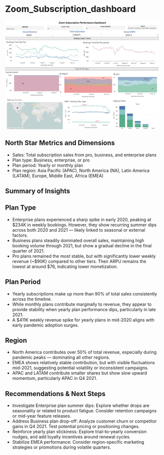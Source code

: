 # Zoom_Subscription_dashboard

![Dashboard Preview](https://raw.githubusercontent.com/SnehaNaraynan/Zoom_Subscription_dashboard/0668acf1604afc0f54b54186b83c2bad28865880/Zoom_dashboard.png)

## __North Star Metrics and Dimensions__
- Sales: Total subscription sales from pro, business, and enterprise plans
- Plan type: Business, enterprise, or pro
- Plan period: Yearly or monthly plan
- Plan region: Asia Pacific (APAC), North America (NA), Latin America (LATAM), Europe, Middle East, Africa (EMEA)

## __Summary of Insights__

## __Plan Type__
- Enterprise plans experienced a sharp spike in early 2020, peaking at $234K in weekly bookings. However, they show recurring summer dips across both 2020 and 2021 — likely linked to seasonal or external factors.
- Business plans steadily dominated overall sales, maintaining high booking volume through 2021, but show a gradual decline in the final quarter of 2021.
- Pro plans remained the most stable, but with significantly lower weekly revenue (~$90K) compared to other tiers. Their ARPU remains the lowest at around $76, indicating lower monetization.

## __Plan Period__
- Yearly subscriptions make up more than 90% of total sales consistently across the timeline.
- While monthly plans contribute marginally to revenue, they appear to provide stability when yearly plan performance dips, particularly in late 2021.
- A $411K weekly revenue spike for yearly plans in mid-2020 aligns with early pandemic adoption surges.

## __Region__
- North America contributes over 50% of total revenue, especially during pandemic peaks — dominating all other regions.
- EMEA shows relatively stable contribution, but with visible fluctuations mid-2021, suggesting potential volatility or inconsistent campaigns.
- APAC and LATAM contribute smaller shares but show slow upward momentum, particularly APAC in Q4 2021.

## __Recommendations & Next Steps__
- Investigate Enterprise plan summer dips: Explore whether drops are seasonality or related to product fatigue. Consider retention campaigns or mid-year feature releases.
- Address Business plan drop-off: Analyze customer churn or competitor gains in Q4 2021. Test potential pricing or positioning changes.
- Reinforce yearly plan stickiness: Explore trial-to-yearly conversion nudges, and add loyalty incentives around renewal cycles.
- Stabilize EMEA performance: Consider region-specific marketing strategies or promotions during volatile quarters.
